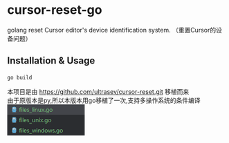 # cursor-reset-go
golang reset Cursor editor's device identification system. （重置Cursor的设备问题）




## Installation & Usage

```bash
go build 
```

本项目是由 https://github.com/ultrasev/cursor-reset.git 移植而来<br>
由于原版本是py,所以本版本用go移植了一次,支持多操作系统的条件编译
![img.png](img.png)
